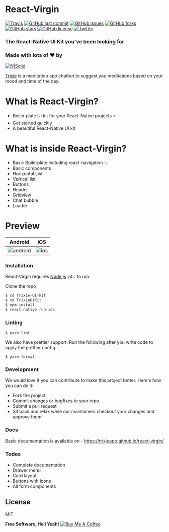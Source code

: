 # React-Virgin
[![Travis](https://img.shields.io/travis/Trixieapp/react-virgin.svg)]()
[![GitHub last commit](https://img.shields.io/github/last-commit/Trixieapp/react-virgin.svg)]()
[![GitHub issues](https://img.shields.io/github/issues/Trixieapp/react-virgin.svg)](https://github.com/Trixieapp/react-virgin/issues)
[![GitHub forks](https://img.shields.io/github/forks/Trixieapp/react-virgin.svg)](https://github.com/Trixieapp/react-virgin/network)
[![GitHub stars](https://img.shields.io/github/stars/Trixieapp/react-virgin.svg)](https://github.com/Trixieapp/react-virgin/stargazers)
[![GitHub license](https://img.shields.io/github/license/Trixieapp/react-virgin.svg)](https://github.com/Trixieapp/react-virgin/blob/master/LICENSE)
[![Twitter](https://img.shields.io/twitter/url/https/github.com/Trixieapp/react-virgin.svg?style=social)](https://twitter.com/intent/tweet?text=Wow:&url=https%3A%2F%2Fgithub.com%2FTrixieapp%2Freact-virgin)


### The React-Native UI Kit you've been looking for

### Made with lots of :heart: by

[![N|Solid](http://thetrixieapp.com/img/hunun-logo-text.png)](http://thetrixieapp.com)

[Trixie](http://thetrixieapp.com) is a meditation app chatbot to suggest you meditations based on your mood and time of the day.

# What is React-Virgin?

  - Boiler plate UI kit for your React-Native projects :star:
  - Get started quickly
  - A beautiful React-Native UI kit

# What is inside React-Virgin?

  - Basic Boilerplate including react-navigation :boom:
  - Basic components
  - Horizontal List
  - Vertical list
  - Buttons
  - Header
  - Gridview
  - Chat bubble
  - Loader

 # Preview

| Android | iOS |
| ------ | ------ |
| ![android](https://media.giphy.com/media/l4EoMbtLTodEdPCF2/giphy.gif) | ![ios](https://media.giphy.com/media/l4EoT1RuvPfkqyNZC/giphy.gif) |



### Installation

React-Virgin requires [Node.js](https://nodejs.org/) v4+ to run.

Clone the repo

```sh
$ cd Trixie-UI-kit
$ cd TrixieUiKit
$ npm install
$ react-native run-ios
```

### Linting
```
$ yarn lint
```
We also have prettier support. Run the following after you write code to apply the prettier config.
```
$ yarn format
```


### Development

We would love if you can contribute to make this project better. Here's how you can do it:

 - Fork the project.
 - Commit changes or bugfixes to your repo.
 - Submit a pull request
 - Sit back and relax while our maintainers checkout your changes and approve them!

### Docs

Basic documentation is available on - https://trixieapp.github.io/react-virgin/

### Todos

 - Complete documentation
 - Drawer menu
 - Card layout
 - Buttons with icons
 - All form components

License
----

MIT


**Free Software, Hell Yeah!**
<a href="https://www.buymeacoffee.com/sooraj" target="_blank"><img src="https://www.buymeacoffee.com/assets/img/custom_images/orange_img.png" alt="Buy Me A Coffee" style="height: auto !important;width: auto !important;" ></a>
